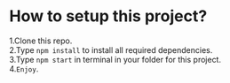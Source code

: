 # How to setup this project?

1.Clone this repo.\
2.Type `npm install` to install all required dependencies.\
3.Type `npm start` in terminal in your folder for this project.\
4.`Enjoy`.

